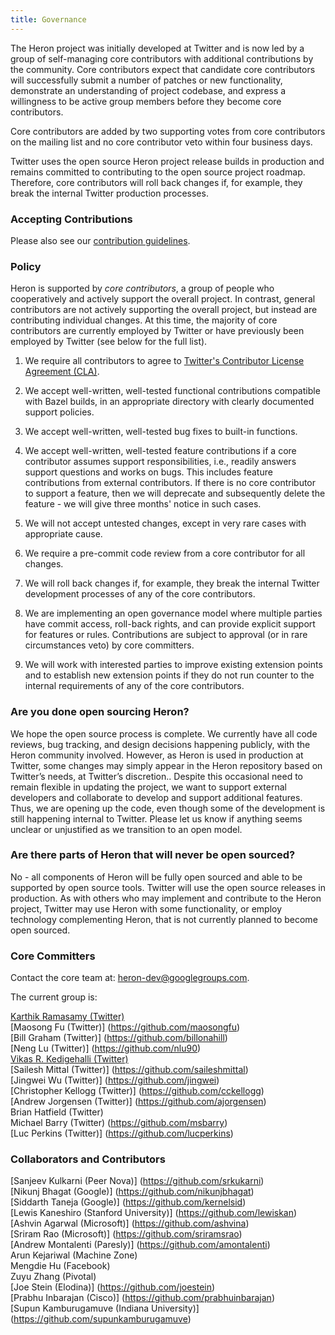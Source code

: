 ```yaml
---
title: Governance
---
```


The Heron project was initially developed at Twitter and is now led by a group of self-managing core contributors with additional contributions by the community. Core contributors expect that candidate core contributors will successfully submit a number of patches or new functionality, demonstrate an understanding of project codebase, and express a willingness to be active group members before they become core contributors.

Core contributors are added by two supporting votes from core contributors on the mailing list and no core contributor veto within four business days.

Twitter uses the open source Heron project release builds in production and remains committed to contributing to the open source project roadmap.  Therefore, core contributors will roll back changes if, for example, they break the internal Twitter production processes.

### Accepting Contributions
Please also see our [contribution guidelines](../community).


### Policy
Heron is supported by *core contributors*, a group of people who cooperatively and actively support the overall project.  In contrast, general contributors are not actively supporting the overall project, but instead are contributing individual changes. At this time, the majority of core contributors are currently employed by Twitter or have previously been employed by Twitter (see below for the full list).  

1. We require all contributors to agree to [Twitter's Contributor License Agreement (CLA)](../license).

2. We accept well-written, well-tested functional contributions compatible with Bazel builds, in an appropriate directory with clearly documented support policies.

3. We accept well-written, well-tested bug fixes to built-in functions.

4. We accept well-written, well-tested feature contributions if a core contributor assumes support responsibilities, i.e., readily answers support questions and works on bugs. This includes feature contributions from external contributors. If there is no core contributor to support a feature, then we will deprecate and subsequently delete the feature - we will give three months' notice in such cases.

5. We will not accept untested changes, except in very rare cases with appropriate cause.

6. We require a pre-commit code review from a core contributor for all changes. 

7. We will roll back changes if, for example, they break the internal Twitter development processes of any of the core contributors.

8. We are implementing an open governance model where multiple parties have commit access, roll-back rights, and can provide explicit support for features or rules.  Contributions are subject to approval (or in rare circumstances veto) by core committers.

9. We will work with interested parties to improve existing extension points and to establish new extension points if they do not run counter to the internal requirements of any of the core contributors.

### Are you done open sourcing Heron?
We hope the open source process is complete.  We currently have all code reviews, bug tracking, and design decisions happening publicly, with the Heron community involved. However, as Heron is used in production at Twitter, some changes may simply appear in the Heron repository based on Twitter’s needs, at Twitter’s discretion.. Despite this occasional need to remain flexible in updating the project, we want to support external developers and collaborate to develop and support additional features. Thus, we are opening up the code, even though some of the development is still happening internal to Twitter. Please let us know if anything seems unclear or unjustified as we transition to an open model.

### Are there parts of Heron that will never be open sourced?
No - all components of Heron will be fully open sourced and able to be supported by open source tools.  Twitter will use the open source releases in production.  As with others who may implement and contribute to the Heron project, Twitter may use Heron with  some functionality, or employ technology complementing Heron, that is not currently planned to become open sourced.  
### Core Committers
Contact the core team at: heron-dev@googlegroups.com.

The current group is:

[Karthik Ramasamy (Twitter)](https://github.com/kramasamy) <br/>
[Maosong Fu (Twitter)] (https://github.com/maosongfu) <br/>
[Bill Graham (Twitter)] (https://github.com/billonahill) <br/>
[Neng Lu (Twitter)] (https://github.com/nlu90) <br/>
[Vikas R. Kedigehalli (Twitter)](https://github.com/vikkyrk) <br/>
[Sailesh Mittal (Twitter)] (https://github.com/saileshmittal) <br/>
[Jingwei Wu (Twitter)] (https://github.com/jingwei) <br/>
[Christopher Kellogg (Twitter)] (https://github.com/cckellogg) <br/>
[Andrew Jorgensen (Twitter)] (https://github.com/ajorgensen) <br/>
Brian Hatfield (Twitter) <br/>
Michael Barry (Twitter) (https://github.com/msbarry) <br/>
[Luc Perkins (Twitter)] (https://github.com/lucperkins) <br/>

### Collaborators and Contributors

[Sanjeev Kulkarni (Peer Nova)] (https://github.com/srkukarni) <br/>
[Nikunj Bhagat (Google)] (https://github.com/nikunjbhagat) <br/>
[Siddarth Taneja (Google)] (https://github.com/kernelsid) <br/>
[Lewis Kaneshiro (Stanford University)] (https://github.com/lewiskan) <br/>
[Ashvin Agarwal (Microsoft)] (https://github.com/ashvina) <br/>
[Sriram Rao (Microsoft)] (https://github.com/sriramsrao) <br/>
[Andrew Montalenti (Paresly)] (https://github.com/amontalenti) <br/>
Arun Kejariwal (Machine Zone) <br/>
Mengdie Hu (Facebook) <br/>
Zuyu Zhang (Pivotal) <br/>
[Joe Stein (Elodina)] (https://github.com/joestein) <br/>
[Prabhu Inbarajan (Cisco)] (https://github.com/prabhuinbarajan) <br/>
[Supun Kamburugamuve (Indiana University)] (https://github.com/supunkamburugamuve) <br/>
